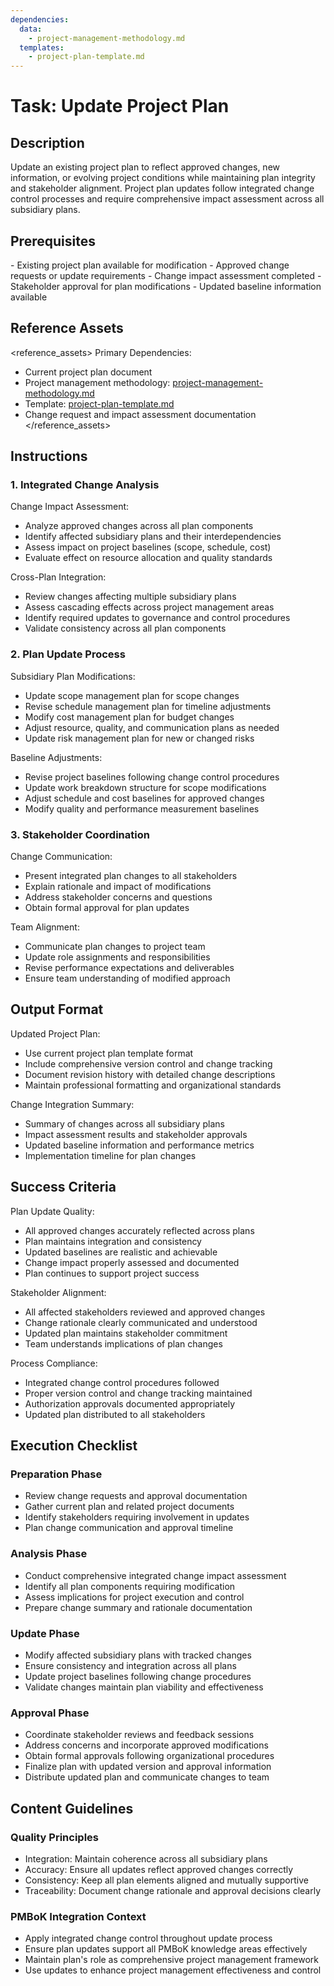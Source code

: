 ```yaml
---
dependencies:
  data:
    - project-management-methodology.md
  templates:
    - project-plan-template.md
---
```


# Task: Update Project Plan

## Description

Update an existing project plan to reflect approved changes, new information, or evolving project conditions while maintaining plan integrity and stakeholder alignment. Project plan updates follow integrated change control processes and require comprehensive impact assessment across all subsidiary plans.

## Prerequisites

<prerequisites>
- Existing project plan available for modification
- Approved change requests or update requirements
- Change impact assessment completed
- Stakeholder approval for plan modifications
- Updated baseline information available
</prerequisites>

## Reference Assets

<reference_assets>
Primary Dependencies:
- Current project plan document
- Project management methodology: [project-management-methodology.md](./.krci-ai/data/project-management-methodology.md)
- Template: [project-plan-template.md](./.krci-ai/templates/project-plan-template.md)
- Change request and impact assessment documentation
</reference_assets>

## Instructions

### 1. Integrated Change Analysis

Change Impact Assessment:
- Analyze approved changes across all plan components
- Identify affected subsidiary plans and their interdependencies
- Assess impact on project baselines (scope, schedule, cost)
- Evaluate effect on resource allocation and quality standards

Cross-Plan Integration:
- Review changes affecting multiple subsidiary plans
- Assess cascading effects across project management areas
- Identify required updates to governance and control procedures
- Validate consistency across all plan components

### 2. Plan Update Process

Subsidiary Plan Modifications:
- Update scope management plan for scope changes
- Revise schedule management plan for timeline adjustments
- Modify cost management plan for budget changes
- Adjust resource, quality, and communication plans as needed
- Update risk management plan for new or changed risks

Baseline Adjustments:
- Revise project baselines following change control procedures
- Update work breakdown structure for scope modifications
- Adjust schedule and cost baselines for approved changes
- Modify quality and performance measurement baselines

### 3. Stakeholder Coordination

Change Communication:
- Present integrated plan changes to all stakeholders
- Explain rationale and impact of modifications
- Address stakeholder concerns and questions
- Obtain formal approval for plan updates

Team Alignment:
- Communicate plan changes to project team
- Update role assignments and responsibilities
- Revise performance expectations and deliverables
- Ensure team understanding of modified approach

## Output Format

Updated Project Plan:
- Use current project plan template format
- Include comprehensive version control and change tracking
- Document revision history with detailed change descriptions
- Maintain professional formatting and organizational standards

Change Integration Summary:
- Summary of changes across all subsidiary plans
- Impact assessment results and stakeholder approvals
- Updated baseline information and performance metrics
- Implementation timeline for plan changes

## Success Criteria

Plan Update Quality:
- All approved changes accurately reflected across plans
- Plan maintains integration and consistency
- Updated baselines are realistic and achievable
- Change impact properly assessed and documented
- Plan continues to support project success

Stakeholder Alignment:
- All affected stakeholders reviewed and approved changes
- Change rationale clearly communicated and understood
- Updated plan maintains stakeholder commitment
- Team understands implications of plan changes

Process Compliance:
- Integrated change control procedures followed
- Proper version control and change tracking maintained
- Authorization approvals documented appropriately
- Updated plan distributed to all stakeholders

## Execution Checklist

### Preparation Phase

- Review change requests and approval documentation
- Gather current plan and related project documents
- Identify stakeholders requiring involvement in updates
- Plan change communication and approval timeline

### Analysis Phase

- Conduct comprehensive integrated change impact assessment
- Identify all plan components requiring modification
- Assess implications for project execution and control
- Prepare change summary and rationale documentation

### Update Phase

- Modify affected subsidiary plans with tracked changes
- Ensure consistency and integration across all plans
- Update project baselines following change procedures
- Validate changes maintain plan viability and effectiveness

### Approval Phase

- Coordinate stakeholder reviews and feedback sessions
- Address concerns and incorporate approved modifications
- Obtain formal approvals following organizational procedures
- Finalize plan with updated version and approval information
- Distribute updated plan and communicate changes to team

## Content Guidelines

### Quality Principles

- Integration: Maintain coherence across all subsidiary plans
- Accuracy: Ensure all updates reflect approved changes correctly
- Consistency: Keep all plan elements aligned and mutually supportive
- Traceability: Document change rationale and approval decisions clearly

### PMBoK Integration Context

- Apply integrated change control throughout update process
- Ensure plan updates support all PMBoK knowledge areas effectively
- Maintain plan's role as comprehensive project management framework
- Use updates to enhance project management effectiveness and control
